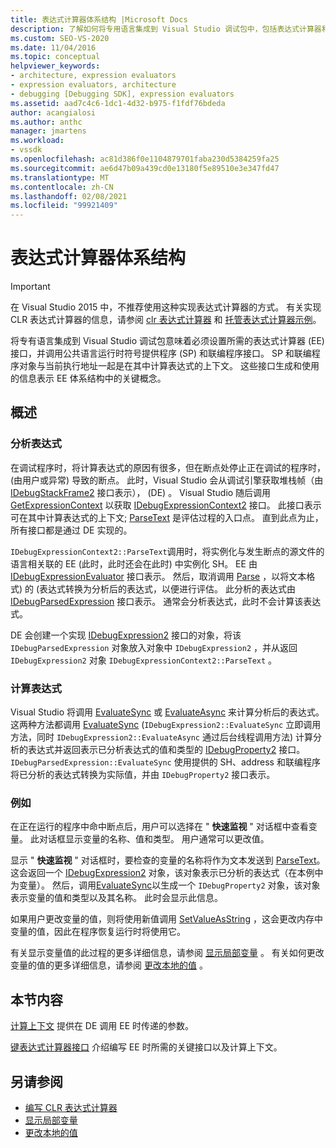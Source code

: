 ```yaml
---
title: 表达式计算器体系结构 |Microsoft Docs
description: 了解如何将专用语言集成到 Visual Studio 调试包中，包括表达式计算器和符号提供程序/联编程序接口。
ms.custom: SEO-VS-2020
ms.date: 11/04/2016
ms.topic: conceptual
helpviewer_keywords:
- architecture, expression evaluators
- expression evaluators, architecture
- debugging [Debugging SDK], expression evaluators
ms.assetid: aad7c4c6-1dc1-4d32-b975-f1fdf76bdeda
author: acangialosi
ms.author: anthc
manager: jmartens
ms.workload:
- vssdk
ms.openlocfilehash: ac81d386f0e1104879701faba230d5384259fa25
ms.sourcegitcommit: ae6d47b09a439cd0e13180f5e89510e3e347fd47
ms.translationtype: MT
ms.contentlocale: zh-CN
ms.lasthandoff: 02/08/2021
ms.locfileid: "99921409"
---
```

# <a name="expression-evaluator-architecture"></a>表达式计算器体系结构
> [!IMPORTANT]
> 在 Visual Studio 2015 中，不推荐使用这种实现表达式计算器的方式。 有关实现 CLR 表达式计算器的信息，请参阅 [clr 表达式计算器](https://github.com/Microsoft/ConcordExtensibilitySamples/wiki/CLR-Expression-Evaluators) 和 [托管表达式计算器示例](https://github.com/Microsoft/ConcordExtensibilitySamples/wiki/Managed-Expression-Evaluator-Sample)。

 将专有语言集成到 Visual Studio 调试包意味着必须设置所需的表达式计算器 (EE) 接口，并调用公共语言运行时符号提供程序 (SP) 和联编程序接口。 SP 和联编程序对象与当前执行地址一起是在其中计算表达式的上下文。 这些接口生成和使用的信息表示 EE 体系结构中的关键概念。

## <a name="overview"></a>概述

### <a name="parse-the-expression"></a>分析表达式
 在调试程序时，将计算表达式的原因有很多，但在断点处停止正在调试的程序时， (由用户或异常) 导致的断点。 此时，Visual Studio 会从调试引擎获取堆栈帧（由 [IDebugStackFrame2](../../extensibility/debugger/reference/idebugstackframe2.md) 接口表示）， (DE) 。 Visual Studio 随后调用 [GetExpressionContext](../../extensibility/debugger/reference/idebugstackframe2-getexpressioncontext.md) 以获取 [IDebugExpressionContext2](../../extensibility/debugger/reference/idebugexpressioncontext2.md) 接口。 此接口表示可在其中计算表达式的上下文; [ParseText](../../extensibility/debugger/reference/idebugexpressioncontext2-parsetext.md) 是评估过程的入口点。 直到此点为止，所有接口都是通过 DE 实现的。

 `IDebugExpressionContext2::ParseText`调用时，将实例化与发生断点的源文件的语言相关联的 EE (此时，此时还会在此时) 中实例化 SH。 EE 由 [IDebugExpressionEvaluator](../../extensibility/debugger/reference/idebugexpressionevaluator.md) 接口表示。 然后，取消调用 [Parse](../../extensibility/debugger/reference/idebugexpressionevaluator-parse.md) ，以将文本格式) 的 (表达式转换为分析后的表达式，以便进行评估。 此分析的表达式由 [IDebugParsedExpression](../../extensibility/debugger/reference/idebugparsedexpression.md) 接口表示。 通常会分析表达式，此时不会计算该表达式。

 DE 会创建一个实现 [IDebugExpression2](../../extensibility/debugger/reference/idebugexpression2.md) 接口的对象，将该 `IDebugParsedExpression` 对象放入对象中 `IDebugExpression2` ，并从返回 `IDebugExpression2` 对象 `IDebugExpressionContext2::ParseText` 。

### <a name="evaluate-the-expression"></a>计算表达式
 Visual Studio 将调用 [EvaluateSync](../../extensibility/debugger/reference/idebugexpression2-evaluatesync.md) 或 [EvaluateAsync](../../extensibility/debugger/reference/idebugexpression2-evaluateasync.md) 来计算分析后的表达式。 这两种方法都调用 [EvaluateSync](../../extensibility/debugger/reference/idebugparsedexpression-evaluatesync.md) (`IDebugExpression2::EvaluateSync` 立即调用方法，同时 `IDebugExpression2::EvaluateAsync` 通过后台线程调用方法) 计算分析的表达式并返回表示已分析表达式的值和类型的 [IDebugProperty2](../../extensibility/debugger/reference/idebugproperty2.md) 接口。 `IDebugParsedExpression::EvaluateSync` 使用提供的 SH、address 和联编程序将已分析的表达式转换为实际值，并由 `IDebugProperty2` 接口表示。

### <a name="for-example"></a>例如
 在正在运行的程序中命中断点后，用户可以选择在 " **快速监视** " 对话框中查看变量。 此对话框显示变量的名称、值和类型。 用户通常可以更改值。

 显示 " **快速监视** " 对话框时，要检查的变量的名称将作为文本发送到 [ParseText](../../extensibility/debugger/reference/idebugexpressioncontext2-parsetext.md)。 这会返回一个 [IDebugExpression2](../../extensibility/debugger/reference/idebugexpression2.md) 对象，该对象表示已分析的表达式（在本例中为变量）。 然后，调用[EvaluateSync](../../extensibility/debugger/reference/idebugexpression2-evaluatesync.md)以生成一个 `IDebugProperty2` 对象，该对象表示变量的值和类型以及其名称。 此时会显示此信息。

 如果用户更改变量的值，则将使用新值调用 [SetValueAsString](../../extensibility/debugger/reference/idebugproperty2-setvalueasstring.md) ，这会更改内存中变量的值，因此在程序恢复运行时将使用它。

 有关显示变量值的此过程的更多详细信息，请参阅 [显示局部变量](../../extensibility/debugger/displaying-locals.md) 。 有关如何更改变量的值的更多详细信息，请参阅 [更改本地的值](../../extensibility/debugger/changing-the-value-of-a-local.md) 。

## <a name="in-this-section"></a>本节内容
 [计算上下文](../../extensibility/debugger/evaluation-context.md) 提供在 DE 调用 EE 时传递的参数。

 [键表达式计算器接口](../../extensibility/debugger/key-expression-evaluator-interfaces.md) 介绍编写 EE 时所需的关键接口以及计算上下文。

## <a name="see-also"></a>另请参阅
- [编写 CLR 表达式计算器](../../extensibility/debugger/writing-a-common-language-runtime-expression-evaluator.md)
- [显示局部变量](../../extensibility/debugger/displaying-locals.md)
- [更改本地的值](../../extensibility/debugger/changing-the-value-of-a-local.md)

